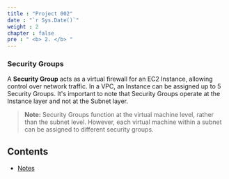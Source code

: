 ```yaml
---
title : "Project 002"
date : "`r Sys.Date()`"
weight : 2
chapter : false
pre : " <b> 2. </b> "
---
```


### Security Groups

A **Security Group** acts as a virtual firewall for an EC2 Instance, allowing control over network traffic. In a VPC, an Instance can be assigned up to 5 Security Groups. It's important to note that Security Groups operate at the Instance layer and not at the Subnet layer.

> **Note:** Security Groups function at the virtual machine level, rather than the subnet level. However, each virtual machine within a subnet can be assigned to different security groups.

## Contents

- [Notes](2.1-notes/)